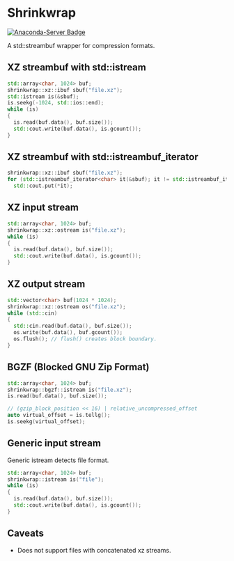 # Shrinkwrap
[![Anaconda-Server Badge](https://anaconda.org/conda-forge/shrinkwrap/badges/installer/conda.svg)](https://conda.anaconda.org/conda-forge)

A std::streambuf wrapper for compression formats.

## XZ streambuf with std::istream
```c++
std::array<char, 1024> buf;
shrinkwrap::xz::ibuf sbuf("file.xz");
std::istream is(&sbuf);
is.seekg(-1024, std::ios::end);
while (is)
{
  is.read(buf.data(), buf.size());
  std::cout.write(buf.data(), is.gcount());
}
```
## XZ streambuf with std::istreambuf_iterator
```c++
shrinkwrap::xz::ibuf sbuf("file.xz");
for (std::istreambuf_iterator<char> it(&sbuf); it != std::istreambuf_iterator<char>{}; ++it)
  std::cout.put(*it);
```

## XZ input stream 
```c++
std::array<char, 1024> buf;
shrinkwrap::xz::ostream is("file.xz");
while (is)
{
  is.read(buf.data(), buf.size());
  std::cout.write(buf.data(), is.gcount());
}
```

## XZ output stream 
```c++
std::vector<char> buf(1024 * 1024);
shrinkwrap::xz::ostream os("file.xz");
while (std::cin)
{
  std::cin.read(buf.data(), buf.size());
  os.write(buf.data(), buf.gcount());
  os.flush(); // flush() creates block boundary.
}
```

## BGZF (Blocked GNU Zip Format)  
```c++
std::array<char, 1024> buf;
shrinkwrap::bgzf::istream is("file.xz");
is.read(buf.data(), buf.size());

// (gzip_block_position << 16) | relative_uncompressed_offset
auto virtual_offset = is.tellg();
is.seekg(virtual_offset);
```

## Generic input stream
Generic istream detects file format.
```c++
std::array<char, 1024> buf;
shrinkwrap::istream is("file");
while (is)
{
  is.read(buf.data(), buf.size());
  std::cout.write(buf.data(), is.gcount());
}
```

## Caveats
* Does not support files with concatenated xz streams.

